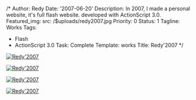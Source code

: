 /*
Author: Redy
Date: '2007-06-20'
Description: In 2007, I made ​​a personal website, it's full flash website. developed
  with ActionScript 3.0.
Featured_img:
  src: /$uploads/redy2007.jpg
Priority: 0
Status: 1
Tagline: Works
Tags:
- Flash
- ActionScript 3.0
Task: Complete
Template: works
Title: Redy'2007
*/
<p>  <a class="lightbox-gallery" href="/$uploads/redy2007_1.jpg">    <img src="/$uploads/redy2007_1.jpg" alt="Redy'2007" />  </a></p><p>  <a class="lightbox-gallery" href="/$uploads/redy2007_2.jpg">    <img src="/$uploads/redy2007_2.jpg" alt="Redy'2007" />  </a></p><p>  <a class="lightbox-gallery" href="/$uploads/redy2007_3.jpg">    <img src="/$uploads/redy2007_3.jpg" alt="Redy'2007" />  </a></p><p>  <a class="lightbox-gallery" href="/$uploads/redy2007_4.jpg">    <img src="/$uploads/redy2007_4.jpg" alt="Redy'2007" />  </a></p>